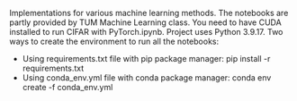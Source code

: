 Implementations for various machine learning methods. The notebooks are partly provided by TUM Machine Learning class.
You need to have CUDA installed to run CIFAR with PyTorch.ipynb.
Project uses Python 3.9.17.
Two ways to create the environment to run all the notebooks:
- Using requirements.txt file with pip package manager:
    pip install -r requirements.txt
- Using conda_env.yml file with conda package manager:
    conda env create -f conda_env.yml